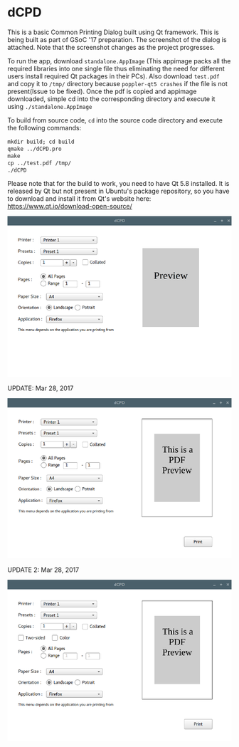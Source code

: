 # dCPD
This is a basic Common Printing Dialog built using Qt framework. This is being built as part of GSoC '17 preparation. The screenshot of the dialog is attached. Note that the screenshot changes as the project progresses.

To run the app, download ``` standalone.AppImage ``` (This appimage packs all the required libraries into one single file thus eliminating the need for different users install required Qt packages in their PCs). Also download ``` test.pdf ``` and copy it to ``` /tmp/ ``` directory because ``` poppler-qt5 crashes ``` if the file is not present(Issue to be fixed). Once the pdf is copied and appimage downloaded, simple cd into the corresponding directory and execute it using ``` ./standalone.AppImage ```

To build from source code, ``` cd ``` into the source code directory and execute the following commands:
```
mkdir build; cd build
qmake ../dCPD.pro
make
cp ../test.pdf /tmp/
./dCPD
```

Please note that for the build to work, you need to have Qt 5.8 installed. It is released by Qt but not present in Ubuntu's package repository, so you have to download and install it from Qt's website here: https://www.qt.io/download-open-source/

![Alt text](Images/screenshot.png?raw=true)

UPDATE: Mar 28, 2017

![Alt text](Images/screenshot2.png?raw=true)

UPDATE 2: Mar 28, 2017

![Alt text](Images/screenshot3.png?raw=true)
